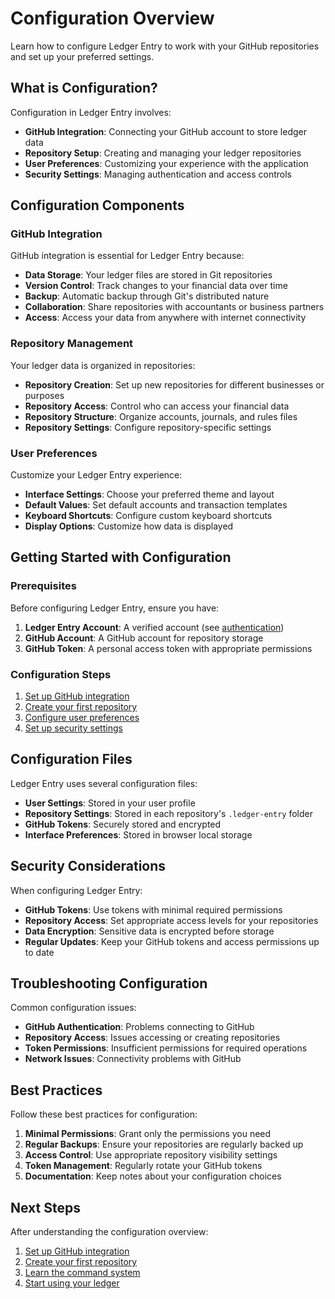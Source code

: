 # Configuration Overview

Learn how to configure Ledger Entry to work with your GitHub repositories and set up your preferred settings.

## What is Configuration?

Configuration in Ledger Entry involves:

- **GitHub Integration**: Connecting your GitHub account to store ledger data
- **Repository Setup**: Creating and managing your ledger repositories
- **User Preferences**: Customizing your experience with the application
- **Security Settings**: Managing authentication and access controls

## Configuration Components

### GitHub Integration

GitHub integration is essential for Ledger Entry because:

- **Data Storage**: Your ledger files are stored in Git repositories
- **Version Control**: Track changes to your financial data over time
- **Backup**: Automatic backup through Git's distributed nature
- **Collaboration**: Share repositories with accountants or business partners
- **Access**: Access your data from anywhere with internet connectivity

### Repository Management

Your ledger data is organized in repositories:

- **Repository Creation**: Set up new repositories for different businesses or purposes
- **Repository Access**: Control who can access your financial data
- **Repository Structure**: Organize accounts, journals, and rules files
- **Repository Settings**: Configure repository-specific settings

### User Preferences

Customize your Ledger Entry experience:

- **Interface Settings**: Choose your preferred theme and layout
- **Default Values**: Set default accounts and transaction templates
- **Keyboard Shortcuts**: Configure custom keyboard shortcuts
- **Display Options**: Customize how data is displayed

## Getting Started with Configuration

### Prerequisites

Before configuring Ledger Entry, ensure you have:

1. **Ledger Entry Account**: A verified account (see [authentication](../authentication/overview.md))
2. **GitHub Account**: A GitHub account for repository storage
3. **GitHub Token**: A personal access token with appropriate permissions

### Configuration Steps

1. [Set up GitHub integration](github-setup.md)
2. [Create your first repository](create-repository.md)
3. [Configure user preferences](user-preferences.md)
4. [Set up security settings](security-settings.md)

## Configuration Files

Ledger Entry uses several configuration files:

- **User Settings**: Stored in your user profile
- **Repository Settings**: Stored in each repository's `.ledger-entry` folder
- **GitHub Tokens**: Securely stored and encrypted
- **Interface Preferences**: Stored in browser local storage

## Security Considerations

When configuring Ledger Entry:

- **GitHub Tokens**: Use tokens with minimal required permissions
- **Repository Access**: Set appropriate access levels for your repositories
- **Data Encryption**: Sensitive data is encrypted before storage
- **Regular Updates**: Keep your GitHub tokens and access permissions up to date

## Troubleshooting Configuration

Common configuration issues:

- **GitHub Authentication**: Problems connecting to GitHub
- **Repository Access**: Issues accessing or creating repositories
- **Token Permissions**: Insufficient permissions for required operations
- **Network Issues**: Connectivity problems with GitHub

## Best Practices

Follow these best practices for configuration:

1. **Minimal Permissions**: Grant only the permissions you need
2. **Regular Backups**: Ensure your repositories are regularly backed up
3. **Access Control**: Use appropriate repository visibility settings
4. **Token Management**: Regularly rotate your GitHub tokens
5. **Documentation**: Keep notes about your configuration choices

## Next Steps

After understanding the configuration overview:

1. [Set up GitHub integration](github-setup.md)
2. [Create your first repository](create-repository.md)
3. [Learn the command system](../commands/overview.md)
4. [Start using your ledger](../getting-started/create-repository.md)
